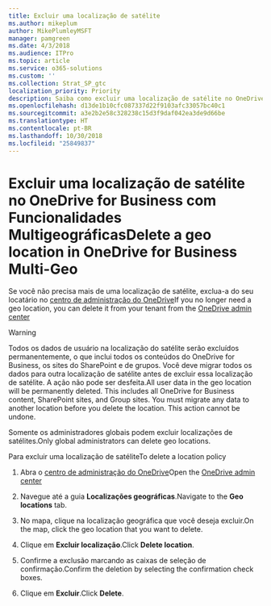 ```yaml
---
title: Excluir uma localização de satélite
ms.author: mikeplum
author: MikePlumleyMSFT
manager: pamgreen
ms.date: 4/3/2018
ms.audience: ITPro
ms.topic: article
ms.service: o365-solutions
ms.custom: ''
ms.collection: Strat_SP_gtc
localization_priority: Priority
description: Saiba como excluir uma localização de satélite no OneDrive for Business com Funcionalidades Multigeográficas.
ms.openlocfilehash: d13de1b10cfc087337d22f9103afc33057bc40c1
ms.sourcegitcommit: a3e2b2e58c328238c15d3f9daf042ea3de9d66be
ms.translationtype: HT
ms.contentlocale: pt-BR
ms.lasthandoff: 10/30/2018
ms.locfileid: "25849837"
---
```

# <a name="delete-a-satellite-location-in-onedrive-for-business-multi-geo"></a><span data-ttu-id="78bad-103">Excluir uma localização de satélite no OneDrive for Business com Funcionalidades Multigeográficas</span><span class="sxs-lookup"><span data-stu-id="78bad-103">Delete a geo location in OneDrive for Business Multi-Geo</span></span>

<span data-ttu-id="78bad-104">Se você não precisa mais de uma localização de satélite, exclua-a do seu locatário no [centro de administração do OneDrive](https://admin.onedrive.com)</span><span class="sxs-lookup"><span data-stu-id="78bad-104">If you no longer need a geo location, you can delete it from your tenant from the [OneDrive admin center](https://admin.onedrive.com)</span></span>

> [!WARNING]
> <span data-ttu-id="78bad-p101">Todos os dados de usuário na localização do satélite serão excluídos permanentemente, o que inclui todos os conteúdos do OneDrive for Business, os sites do SharePoint e de grupos. Você deve migrar todos os dados para outra localização de satélite antes de excluir essa localização de satélite. A ação não pode ser desfeita.</span><span class="sxs-lookup"><span data-stu-id="78bad-p101">All user data in the geo location will be permanently deleted. This includes all OneDrive for Business content, SharePoint sites, and Group sites. You must migrate any data to another location before you delete the location. This action cannot be undone.</span></span>

<span data-ttu-id="78bad-109">Somente os administradores globais podem excluir localizações de satélites.</span><span class="sxs-lookup"><span data-stu-id="78bad-109">Only global administrators can delete geo locations.</span></span>

<span data-ttu-id="78bad-110">Para excluir uma localização de satélite</span><span class="sxs-lookup"><span data-stu-id="78bad-110">To delete a location policy</span></span>

1. <span data-ttu-id="78bad-111">Abra o [centro de administração do OneDrive](https://admin.onedrive.com)</span><span class="sxs-lookup"><span data-stu-id="78bad-111">Open the [OneDrive admin center](https://admin.onedrive.com)</span></span>

2. <span data-ttu-id="78bad-112">Navegue até a guia **Localizações geográficas**.</span><span class="sxs-lookup"><span data-stu-id="78bad-112">Navigate to the **Geo locations** tab.</span></span>

3. <span data-ttu-id="78bad-113">No mapa, clique na localização geográfica que você deseja excluir.</span><span class="sxs-lookup"><span data-stu-id="78bad-113">On the map, click the geo location that you want to delete.</span></span>

4. <span data-ttu-id="78bad-114">Clique em **Excluir localização**.</span><span class="sxs-lookup"><span data-stu-id="78bad-114">Click **Delete location**.</span></span>

5. <span data-ttu-id="78bad-115">Confirme a exclusão marcando as caixas de seleção de confirmação.</span><span class="sxs-lookup"><span data-stu-id="78bad-115">Confirm the deletion by selecting the confirmation check boxes.</span></span>

6. <span data-ttu-id="78bad-116">Clique em **Excluir**.</span><span class="sxs-lookup"><span data-stu-id="78bad-116">Click **Delete**.</span></span>



